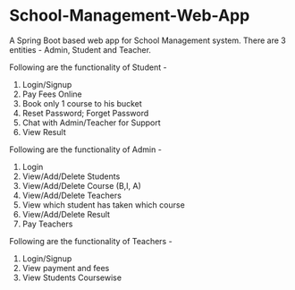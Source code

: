 # School-Management-Web-App
A Spring Boot based web app for School Management system. There are 3 entities - Admin, Student and Teacher.  

Following are the functionality of Student -  
  1. Login/Signup
  2. Pay Fees Online
  3. Book only 1 course to his bucket
  4. Reset Password; Forget Password
  5. Chat with Admin/Teacher for Support
  6. View Result
  
Following are the functionality of Admin -  
  1. Login
  2. View/Add/Delete Students
  3. View/Add/Delete Course (B,I, A)
  4. View/Add/Delete Teachers
  5. View which student has taken which course
  6. View/Add/Delete Result
  7. Pay Teachers
  
Following are the functionality of Teachers -  
  1. Login/Signup
  2. View payment and fees
  3. View Students Coursewise
  

